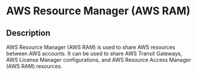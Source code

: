 # AWS Resource Manager (AWS RAM)

## Description

AWS Resource Manager (AWS RAM) is used to share AWS resources between AWS accounts. It can be used to share AWS Transit Gateways, AWS License Manager configurations, and AWS Resource Access Manager (AWS RAM) resources.
